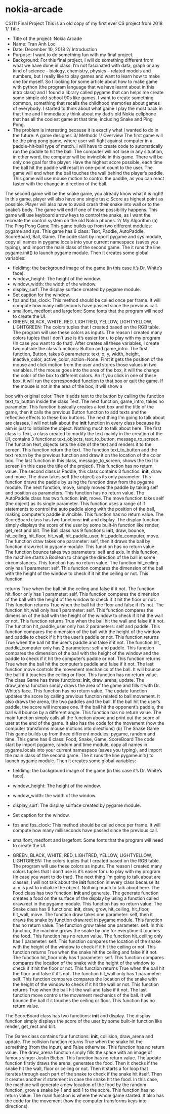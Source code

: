 # nokia-arcade
CS111 Final Project
This is an old copy of my first ever CS project from 2018
1/ Title
- Title of the project: Nokia Arcade
- Name: Tran Anh Loc
- Date: December 10, 2018
2/ Introduction
- Purpose: I want to do something fun with my final project.
- Background: For this final project, I will do something different from what we have done
in class. I’m not fascinated with data, graph or any kind of science – biology, chemistry,
physics – related models and numbers, but I really like to play games and want to learn
how to make one for myself. So I looking for some article about how to make game with
python (the program language that we have learnt about in this intro class) and I found
a library called pygame that can helps me create some simple old-school 90s like games.
I want to create something common, something that recalls the childhood memories
about games of everybody. I started to think about what game I play the most back in
that time and I immediately think about my dad’s old Nokia cellphone that has all the
coolest game at that time, including Snake and Ping Pong.
- The problem is interesting because it is exactly what I wanted to do in the future: A
game designer.
3/ Methods
1/ Overview
The first game will be the ping pong game, where user will fight against computer in a
paddle-hit-ball type of match. I will have to create code to automatically run the paddle
to hit the ball. The computer will not lose in any situation, in other word, the computer
will be invincible in this game. There will be only one goal for the player: Have the
highest score possible, each time the ball hit the paddle will result in one-point count to
the user. The game will end when the ball touches the wall behind the player’s paddle.
This game will use mouse motion to control the paddle, as you can react faster with the
change in direction of the ball.

The second game will be the snake game, you already know what it is right! In this
game, player will also have one single task: Score as highest point as possible. Player will
also have to avoid crash their snake into wall or to the snake’s body. The game will end
if one of those possibility happens. This game will use keyboard arrow keys to control
the snake, as I want the recreate the control system on the old Nokia phones.
2/ My Algorithm
(a) The Ping Pong Game
This game builds up from two different modules: pygame and sys.
This game has 6 class: Text, Paddle, AutoPaddle, ScoreBoard, Ball, Game.
The code start by import pygame and sys module, copy all names in pygame.locals
into your current namespace (saves you typing), and import the main class of the
second game. The it runs the line pygame.init() to launch pygame module. Then it
creates some global variables:
- fieldimg: the background image of the game (in this case it’s Dr. White’s face).
- window_height: The height of the window.
- window_width: the width of the window.
- display_surf: The display surface created by pygame module.
- Set caption for the window.
- fps and fps_clock: This method should be called once per frame. It will compute
how many milliseconds have passed since the previous call.
- smallfont, medfont and largefont: Some fonts that the program will need to create
the UI.
- GREEN, BLACK, WHITE, RED, LIGHTRED, YELLOW, LIGHTYELLOW, LIGHTGREEN: The
colors tuples that I created based on the RGB table. The program will use these
colors as inputs. The reason I created many colors tuples that I don’t use is it’s easier
for u to play with my program (In case you want to do that).
After creates all these variables, I create two outside the class functions: Button and
game_intro. The first function, Button, takes 8 parameters: text, x, y, width, height,
inactive_color, active_color, action=None. First it gets the position of the mouse and
click motion from the user and stores those values in two variables. If the mouse
goes into the area of the box, it will the change the color of the box to different
colors. An if you click in one of these box, it will run the corresponded function to
that box or quit the game. If the mouse is not in the area of the box, it will show a

box with original color. Then it adds text to the button by calling the function
text_to_button inside the class Text. The next function, game_intro, takes no
parameter. This function basically creates a text box and the title of the game, then
it calls the previous Button function to add texts and the reflective effects to these
box buttons.
The next thing I’m going to talk about are classes, I will not talk about the __init__
function in every class because its aim is just to initialize the object. Nothing much to
talk about here.
The first class is Text, a class created to modify the text mainly in the creation of the
UI, contains 3 functions: text_objects, text_to_button, message_to_screen. The
function text_objects sets the size of the text and renders it to the screen. This
function return the text. The function text_to_button add the text return by the
previous function and draw it on the location of the color box. The last function in
this class, message_to_screen, shows the text to screen (in this case the title of the
project). This function has no return value.
The second class is Paddle, this class contains 3 functios: __init__, draw and move.
The draw takes self (the object) as its only parameter. This function draws the
paddle by using the function draw from the pygame module. The next function,
move, simply moves the paddle by taking self and position as parameters. This
function has no return value.
The AutoPaddle class has two function: __init__, move. The move function takes
self (the object) as its single parameter. This function uses a range of if statements
to control the auto paddle along with the position of the ball, making computer’s
paddle invincible. This function has no return value.
The ScoreBoard class has two functions: __init__ and display. The display function
simply displays the score of the user by some built-in function like render, get_rect
and blit.
The Ball class has 9 functions: __init__, draw, bounce, hit_ceiling, hit_floor,
hit_wall, hit_paddle_user, hit_paddle_computer, move. The function draw takes
one parameter: self, then it draws the ball by function draw.rect in pygame module.
This function has no return value. The function bounce takes two parameters: self
and axis. In this function, the machine starts a Boolean to change the direction of
the ball in some circumstances. This function has no return value. The function
hit_ceiling only has 1 parameter: self. This function compares the dimension of the
ball with the height of the window to check if it hit the ceiling or not. This function

returns True when the ball hit the ceiling and false if it not. The function hit_floor
only has 1 parameter: self. This function compares the dimension of the ball with the
height of the window to check if it hit the floor or not. This function returns True
when the ball hit the floor and false if it’s not. The function hit_wall only has 1
parameter: self. This function compares the dimension of the ball with the height of
the window to check if it hit the wall or not. This function returns True when the ball
hit the wall and false if it not. The function hit_paddle_user only has 2 parameters:
self and paddle. This function compares the dimension of the ball with the height of
the window and paddle to check if it hit the user’s paddle or not. This function
returns True when the ball hit the user’s paddle and false if it not. The function hit_
paddle_computer only has 2 parameters: self and paddle. This function compares
the dimension of the ball with the height of the window and the paddle to check if it
hit the computer’s paddle or not. This function returns True when the ball hit the
computer’s paddle and false if it not. The last function move controls the movement
mechanics of the ball. It will bounce the ball if it touches the ceiling or floor. This
function has no return value.
The class Game has three functions: __init__, draw_arena, update. The draw_arena
function simply draws the area of the game and fills it with Dr. White’s face. This
function has no return value. The update function updates the score by calling
previous function related to ball movement. It also draws the arena, the two paddles
and the ball. If the ball hit the user’s paddle, the score will increase one. If the ball
hit the opponent’s paddle, the ball will bounce by a different angle. This function has
no return value.
The main function simply calls all the function above and print out the score of user
at the end of the game. It also has the code for the movement (how the computer
transforms mouse motions into directions)
(b) The Snake Game
This game builds up from three different modules: pygame, random and time.
This game has 6 class: Food, Snake, Game, ScoreBoard
The code start by import pygame, random and time module, copy all names in
pygame.locals into your current namespace (saves you typing), and import the main
class of the second game. The it runs the line pygame.init() to launch pygame
module. Then it creates some global variables:
- fieldimg: the background image of the game (in this case it’s Dr. White’s face).
- window_height: The height of the window.

- window_width: the width of the window.
- display_surf: The display surface created by pygame module.
- Set caption for the window.
- fps and fps_clock: This method should be called once per frame. It will compute
how many milliseconds have passed since the previous call.
- smallfont, medfont and largefont: Some fonts that the program will need to create
the UI.
- GREEN, BLACK, WHITE, RED, LIGHTRED, YELLOW, LIGHTYELLOW, LIGHTGREEN: The
colors tuples that I created based on the RGB table. The program will use these
colors as inputs. The reason I created many colors tuples that I don’t use is it’s easier
for u to play with my program (In case you want to do that).
The next thing I’m going to talk about are classes, I will not talk about the __init__
function in every class because its aim is just to initialize the object. Nothing much to
talk about here.
The Food class has two function: __init__ and generate. The generate function
creates a food on the surface of the display by using a function called draw.rect in
the pygame module. This function has no return value.
The Snake class has 9 functions: __init__, draw, grow, hit_ceiling, hit_floor,
hit_wall, move. The function draw takes one parameter: self, then it draws the
snake by function draw.rect in pygame module. This function has no return value.
The function grow takes one parameter: self. In this function, the machine grows the
snake by one for everytime it touches the food. This function has no return value.
The function hit_ceiling only has 1 parameter: self. This function compares the
location of the snake with the height of the window to check if it hit the ceiling or
not. This function returns True when the snake hit the ceiling and false if it not. The
function hit_floor only has 1 parameter: self. This function compares compares the
location of the snake with the height of the window to check if it hit the floor or not.
This function returns True when the ball hit the floor and false if it’s not. The
function hit_wall only has 1 parameter: self. This function compares compares the
location of the snake with the height of the window to check if it hit the wall or not.
This function returns True when the ball hit the wall and false if it not. The last
function move controls the movement mechanics of the ball. It will bounce the ball
if it touches the ceiling or floor. This function has no return value.

The ScoreBoard class has two functions: __init__ and display. The display function
simply displays the score of the user by some built-in function like render, get_rect
and blit.

The Game class contains four functions: __init__, collision, draw_arena and update.
The collision function returns True when the snake hit the something (from the
input), and False otherwise. This function has no return value. The draw_arena
function simply fills the space with an image of famous singer Justin Bieber. This
function has no return value. The update function firstly draws the arena, generates
the food. Then it checks if the snake hit the wall, floor or ceiling or not. Then it starts
a for loop that iterates through each part of the snake to check if the snake hit itself.
Then it creates another if statement in case the snake hit the food. In this case, the
machine will generate a new location of the food by the random function, grow a
snake by 1 and add 1 to the score. This function has no return value.
The main function is where the whole game started. It also has the code for the
movement (how the computer transforms keys into directions).
